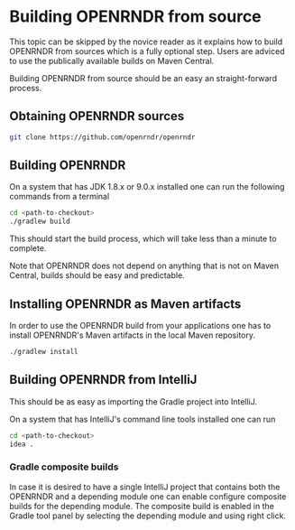 # Building OPENRNDR from source

This topic can be skipped by the novice reader as it explains how to build OPENRNDR from sources which is a fully optional step. Users are adviced to use the publically available builds on Maven Central.

Building OPENRNDR from source should be an easy an straight-forward process.

## Obtaining OPENRNDR sources

```sh
git clone https://github.com/openrndr/openrndr
```

## Building OPENRNDR

On a system that has JDK 1.8.x or 9.0.x installed one can run the following commands from a terminal

```sh
cd <path-to-checkout>
./gradlew build
```

This should start the build process, which will take less than a minute to complete.

Note that OPENRNDR does not depend on anything that is not on Maven Central, builds should be easy and predictable.

## Installing OPENRNDR as Maven artifacts

In order to use the OPENRNDR build from your applications one has to install OPENRNDR's Maven artifacts in the local Maven repository.

```sh
./gradlew install
```

## Building OPENRNDR from IntelliJ

This should be as easy as importing the Gradle project into IntelliJ.

On a system that has IntelliJ's command line tools installed one can run

```sh
cd <path-to-checkout>
idea .
```

### Gradle composite builds

In case it is desired to have a single IntelliJ project that contains both the OPENRNDR and a depending module one can enable configure composite builds for the depending module. The composite build is enabled in the Gradle tool panel by selecting the depending module and using right click.
